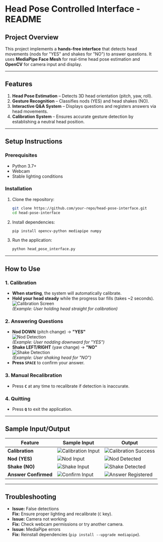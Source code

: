 # **Head Pose Controlled Interface - README**

## **Project Overview**
This project implements a **hands-free interface** that detects head movements (nods for "YES" and shakes for "NO") to answer questions. It uses **MediaPipe Face Mesh** for real-time head pose estimation and **OpenCV** for camera input and display.

---

## **Features**
1. **Head Pose Estimation** – Detects 3D head orientation (pitch, yaw, roll).
2. **Gesture Recognition** – Classifies nods (YES) and head shakes (NO).
3. **Interactive Q&A System** – Displays questions and registers answers via head movements.
4. **Calibration System** – Ensures accurate gesture detection by establishing a neutral head position.

---

## **Setup Instructions**
### **Prerequisites**
- Python 3.7+
- Webcam
- Stable lighting conditions

### **Installation**
1. Clone the repository:
   ```bash
   git clone https://github.com/your-repo/head-pose-interface.git
   cd head-pose-interface
   ```
2. Install dependencies:
   ```bash
   pip install opencv-python mediapipe numpy
   ```
3. Run the application:
   ```bash
   python head_pose_interface.py
   ```

---

## **How to Use**
### **1. Calibration**
- **When starting**, the system will automatically calibrate.
- **Hold your head steady** while the progress bar fills (takes ~2 seconds).  
   ![Calibration Screen](https://i.imgur.com/calibration.png)  
   *(Example: User holding head straight for calibration)*

### **2. Answering Questions**
- **Nod DOWN** (pitch change) → **"YES"**  
   ![Nod Detection](https://i.imgur.com/nod_yes.png)  
   *(Example: User nodding downward for "YES")*
- **Shake LEFT/RIGHT** (yaw change) → **"NO"**  
   ![Shake Detection](https://i.imgur.com/shake_no.png)  
   *(Example: User shaking head for "NO")*
- **Press `SPACE`** to confirm your answer.  

### **3. Manual Recalibration**
- Press **`C`** at any time to recalibrate if detection is inaccurate.

### **4. Quitting**
- Press **`Q`** to exit the application.

---

## **Sample Input/Output**
| **Feature**          | **Sample Input** | **Output** |
|----------------------|------------------|------------|
| **Calibration**      | ![Calibration Input](https://i.imgur.com/calibration_input.png) | ![Calibration Success](https://i.imgur.com/calibration_success.png) |
| **Nod (YES)**        | ![Nod Input](https://i.imgur.com/nod_input.png) | ![Nod Detected](https://i.imgur.com/nod_detected.png) |
| **Shake (NO)**       | ![Shake Input](https://i.imgur.com/shake_input.png) | ![Shake Detected](https://i.imgur.com/shake_detected.png) |
| **Answer Confirmed** | ![Confirm Input](https://i.imgur.com/confirm_input.png) | ![Answer Registered](https://i.imgur.com/answer_confirmed.png) |

---

## **Troubleshooting**
- **Issue:** False detections  
  **Fix:** Ensure proper lighting and recalibrate (`C` key).
- **Issue:** Camera not working  
  **Fix:** Check webcam permissions or try another camera.
- **Issue:** MediaPipe errors  
  **Fix:** Reinstall dependencies (`pip install --upgrade mediapipe`).

